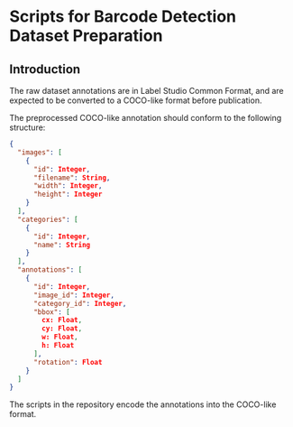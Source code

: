 # Scripts for Barcode Detection Dataset Preparation

## Introduction

The raw dataset annotations are in Label Studio Common Format, and are expected to be converted to a COCO-like format before publication.

The preprocessed COCO-like annotation should conform to the following structure:

```json
{
  "images": [
    {
      "id": Integer,
      "filename": String,
      "width": Integer,
      "height": Integer
    }
  ],
  "categories": [
    {
      "id": Integer,
      "name": String
    }
  ],
  "annotations": [
    {
      "id": Integer,
      "image_id": Integer,
      "category_id": Integer,
      "bbox": [
        cx: Float,
        cy: Float,
        w: Float,
        h: Float
      ],
      "rotation": Float
    }
  ]
}
```

The scripts in the repository encode the annotations into the COCO-like format.
